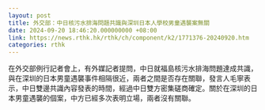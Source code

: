 ```yaml
---
layout: post
title: 外交部：中日核污水排海問題共識與深圳日本人學校男童遇襲案無關
date: 2024-09-20 18:46:20.000000000 +08:00
link: https://news.rthk.hk/rthk/ch/component/k2/1771376-20240920.htm
categories: rthk
---
```


在外交部例行記者會上，有外媒記者提問，中日就福島核污水排海問題達成共識，與在深圳的日本男童遇襲事件相隔很近，兩者之間是否存在關聯，發言人毛寧表示，中日雙邊共識內容發表的時間，經過中日雙方密集磋商確定。關於在深圳的日本男童遇襲的個案，中方已經多次表明立場，兩者沒有關聯。
